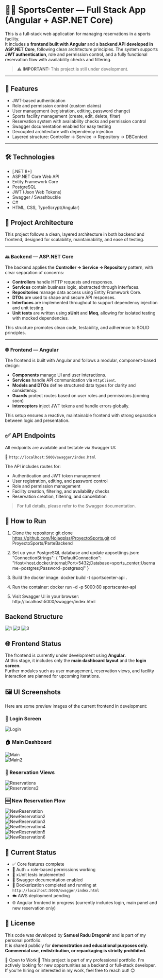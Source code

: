 # 🏋️‍♂️ SportsCenter — Full Stack App (Angular + ASP.NET Core)

This is a full-stack web application for managing reservations in a sports facility.  
It includes a **frontend built with Angular** and a **backend API developed in ASP.NET Core**, following clean architecture principles.
The system supports **JWT authentication**, role and permission control, and a fully functional reservation flow with availability checks and filtering.

> ⚠️ **IMPORTANT:** This project is still under development.
---

## 🚀 Features

- JWT-based authentication
- Role and permission control (custom claims)
- User management (registration, editing, password change)
- Sports facility management (create, edit, delete, filter)
- Reservation system with availability checks and permission control
- Swagger documentation enabled for easy testing
- Decoupled architecture with dependency injection
- Layered structure: Controller → Service → Repository → DBContext

---

## 🛠️ Technologies

- [.NET 8+]
- ASP.NET Core Web API
- Entity Framework Core
- PostgreSQL
- JWT (Json Web Tokens)
- Swagger / Swashbuckle
- C#
- HTML, CSS, TypeScrypt(Angular)



## 🧩 Project Architecture

This project follows a clean, layered architecture in both backend and frontend, designed for scalability, maintainability, and ease of testing.

---

### 🔙 Backend — ASP.NET Core

The backend applies the **Controller → Service → Repository** pattern, with clear separation of concerns:

- **Controllers** handle HTTP requests and responses.
- **Services** contain business logic, abstracted through interfaces.
- **Repositories** manage data access using Entity Framework Core.
- **DTOs** are used to shape and secure API responses.
- **Interfaces** are implemented throughout to support dependency injection and unit testing.
- **Unit tests** are written using **xUnit** and **Moq**, allowing for isolated testing with mocked dependencies.

This structure promotes clean code, testability, and adherence to SOLID principles.

---

### 🌐 Frontend — Angular

The frontend is built with Angular and follows a modular, component-based design:

- **Components** manage UI and user interactions.
- **Services** handle API communication via `HttpClient`.
- **Models and DTOs** define structured data types for clarity and consistency.
- **Guards** protect routes based on user roles and permissions.(coming soon)
- **Interceptors** inject JWT tokens and handle errors globally.

This setup ensures a reactive, maintainable frontend with strong separation between logic and presentation.


## ✅ API Endpoints

All endpoints are available and testable via Swagger UI:

📍 `http://localhost:5000/swagger/index.html`

The API includes routes for:

- Authentication and JWT token management
- User registration, editing, and password control
- Role and permission management
- Facility creation, filtering, and availability checks
- Reservation creation, filtering, and cancellation

> For full details, please refer to the Swagger documentation.


## 🧪 How to Run

1. Clone the repository:
  git clone https://github.com/Nolagplss/ProyectoSports.git
cd ProyectoSports/ParteBackend

2. Set up your PostgreSQL database and update appsettings.json:
"ConnectionStrings": {
  "DefaultConnection": "Host=host.docker.internal;Port=5432;Database=sports_center;Username=postgres;Password=postgresql"
}

3. Build the docker image: 
 docker build -t sportscenter-api .

4. Run the container: 
 docker run -d -p 5000:80 sportscenter-api

5. Visit Swagger UI in your browser: 
 http://localhost:5000/swagger/index.html

## Backend Structure
![1](https://github.com/Nolagplss/ProyectoSports/blob/main/Assets/BackendStructure.PNG) 
![2](https://github.com/Nolagplss/ProyectoSports/blob/main/Assets/BackendStructure2.PNG)
![3](https://github.com/Nolagplss/ProyectoSports/blob/main/Assets/BackendStructure3.PNG)

## 🌐 Frontend Status

The frontend is currently under development using **Angular**.  
At this stage, it includes only the **main dashboard layout** and the **login screen**.  
Further modules such as user management, reservation views, and facility interaction are planned for upcoming iterations.

## 🖼️ UI Screenshots

Here are some preview images of the current frontend in development:

### 🔐 Login Screen
![Login](https://github.com/Nolagplss/ProyectoSports/blob/main/Assets/Login.PNG)

### 🏠 Main Dashboard
![Main](https://github.com/Nolagplss/ProyectoSports/blob/main/Assets/Main.PNG)  
![Main2](https://github.com/Nolagplss/ProyectoSports/blob/main/Assets/Main2.PNG)

### 📅 Reservation Views
![Reservations](https://github.com/Nolagplss/ProyectoSports/blob/main/Assets/Reservations.PNG)  
![Reservations2](https://github.com/Nolagplss/ProyectoSports/blob/main/Assets/Reservations2.PNG)

### 🆕 New Reservation Flow
![NewReservation](https://github.com/Nolagplss/ProyectoSports/blob/main/Assets/NewReservation.PNG)  
![NewReservation2](https://github.com/Nolagplss/ProyectoSports/blob/main/Assets/NewReservation2.PNG)  
![NewReservation3](https://github.com/Nolagplss/ProyectoSports/blob/main/Assets/NewReservation3.PNG)  
![NewReservation4](https://github.com/Nolagplss/ProyectoSports/blob/main/Assets/NewReservation4.PNG)  
![NewReservation5](https://github.com/Nolagplss/ProyectoSports/blob/main/Assets/NewReservation5.PNG)  
![NewReservation6](https://github.com/Nolagplss/ProyectoSports/blob/main/Assets/NewReservation6.PNG)


## 📌 Current Status
+ ✅ Core features complete  
+ 🔐 Auth + role-based permissions working  
+ 🧪 xUnit tests implemented  
+ 📄 Swagger documentation enabled  
+ 🐳 Dockerization completed and running at `http://localhost:5000/swagger/index.html`  
+ ☁️ AWS deployment pending
+ 🌐 Angular frontend in progress (currently includes login, main panel and new reservation only)

## 📃 License
This code was developed by **Samuel Radu Dragomir** and is part of my personal portfolio.  
It is shared publicly for **demonstration and educational purposes only**.  
**Commercial use, redistribution, or repackaging is strictly prohibited.**

💼 Open to Work 🚀
This project is part of my professional portfolio. I'm actively looking for new opportunities as a backend or full-stack developer.
If you're hiring or interested in my work, feel free to reach out! 😊
